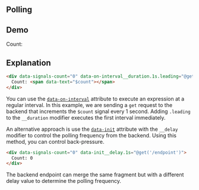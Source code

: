 ## Polling

## Demo

<div data-signals-count="0" data-on-interval__duration.1s.leading="@get('/examples/polling/interval')"
  class="text-primary">
  Count: <span data-text="$count"></span>
</div>

## Explanation

```html
<div data-signals-count="0" data-on-interval__duration.1s.leading="@get('/endpoint')">
  Count: <span data-text="$count"></span>
</div>
```

You can use the [`data-on-interval`](/reference/attribute_plugins#data-on) attribute to execute an expression at a
regular interval. In this example, we are sending a `get` request to the backend that increments the `$count` signal
every 1 second. Adding `.leading` to the `__duration` modifier executes the first interval immediately.

An alternative approach is use the [`data-init`](/reference/attribute_plugins#data-on) attribute with the `__delay`
modifier to control the polling frequency from the backend. Using this method, you can control back-pressure.

```html
<div data-signals-count="0" data-init__delay.1s="@get('/endpoint')">
  Count: 0
</div>
```

The backend endpoint can merge the same fragment but with a different delay value to determine the polling frequency.